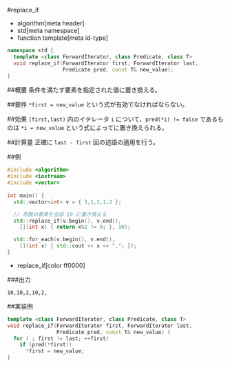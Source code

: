#replace_if
* algorithm[meta header]
* std[meta namespace]
* function template[meta id-type]

```cpp
namespace std {
  template <class ForwardIterator, class Predicate, class T>
  void replace_if(ForwardIterator first, ForwardIterator last,
                  Predicate pred, const T& new_value);
}
```

##概要
条件を満たす要素を指定された値に置き換える。


##要件
`*first = new_value` という式が有効でなければならない。


##効果
`[first,last)` 内のイテレータ `i` について、`pred(*i) != false` であるものは `*i = new_value` という式によってに置き換えられる。


##計算量
正確に `last - first` 回の述語の適用を行う。


##例
```cpp
#include <algorithm>
#include <iostream>
#include <vector>
 
int main() {
  std::vector<int> v = { 3,1,2,1,2 };

  // 奇数の要素を全部 10 に置き換える
  std::replace_if(v.begin(), v.end(),
    [](int x) { return x%2 != 0; }, 10);

  std::for_each(v.begin(), v.end(),
    [](int x) { std::cout << x << ","; });
}
```
* replace_if[color ff0000]


###出力
```
10,10,2,10,2,
```


##実装例
```cpp
template <class ForwardIterator, class Predicate, class T>
void replace_if(ForwardIterator first, ForwardIterator last,
                Predicate pred, const T& new_value) {
  for ( ; first != last; ++first)
    if (pred(*first))
      *first = new_value;
}
```

